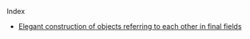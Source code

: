 Index
- [Elegant construction of objects referring to each other in final fields](posts/linked-objects-old.md)

